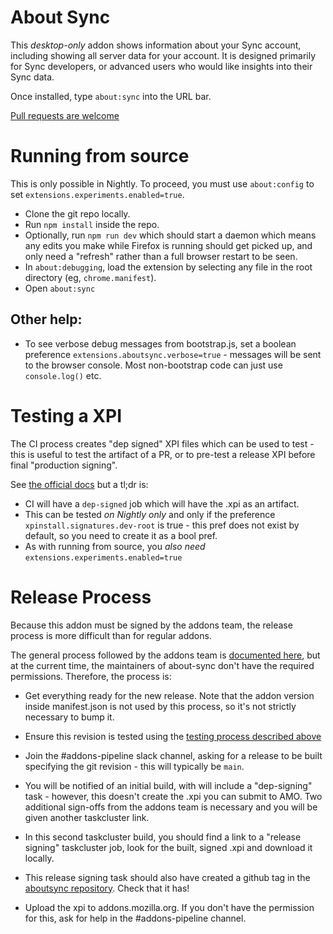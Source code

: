 # About Sync

This *desktop-only* addon shows information about your Sync account, including showing all
server data for your account. It is designed primarily for Sync developers, or
advanced users who would like insights into their Sync data.

Once installed, type `about:sync` into the URL bar.

[Pull requests are welcome](https://github.com/mozilla-extensions/aboutsync)

# Running from source
This is only possible in Nightly. To proceed, you must use `about:config` to
set `extensions.experiments.enabled=true`.
* Clone the git repo locally.
* Run `npm install` inside the repo.
* Optionally, run `npm run dev` which should start a daemon which means any edits you
  make while Firefox is running should get picked up, and only need a "refresh" rather
  than a full browser restart to be seen.
* In `about:debugging`, load the extension by selecting any file in the root directory (eg, `chrome.manifest`).
* Open `about:sync`

## Other help:
* To see verbose debug messages from bootstrap.js, set a boolean preference
  `extensions.aboutsync.verbose=true` - messages will be sent to the browser
  console. Most non-bootstrap code can just use `console.log()` etc.

# Testing a XPI
The CI process creates "dep signed" XPI files which can be used to test - this is useful to test
the artifact of a PR, or to pre-test a release XPI before final "production signing".

See [the official docs](https://github.com/mozilla-extensions/xpi-manifest/blob/master/docs/testing-a-xpi.md)
but a tl;dr is:
* CI will have a `dep-signed` job which will have the .xpi as an artifact.
* This can be tested *on Nightly only* and only if the preference `xpinstall.signatures.dev-root`
  is true - this pref does not exist by default, so you need to create it as a bool pref.
* As with running from source, you *also need* `extensions.experiments.enabled=true`

# Release Process
Because this addon must be signed by the addons team, the release process is
more difficult than for regular addons.

The general process followed by the addons team is
[documented here](https://github.com/mozilla-extensions/xpi-manifest/blob/master/docs/releasing-a-xpi.md),
but at the current time, the maintainers of about-sync don't have the required
permissions. Therefore, the process is:

* Get everything ready for the new release. Note that the addon version inside
  manifest.json is not used by this process, so it's not strictly necessary
  to bump it.

* Ensure this revision is tested using the [testing process described above](#testing-a-xpi)

* Join the #addons-pipeline slack channel, asking for a release to be built
  specifying the git revision - this will typically be `main`.

* You will be notified of an initial build, with will include a "dep-signing"
  task - however, this doesn't create the .xpi you can submit to AMO. Two
  additional sign-offs from the addons team is necessary and you will be given
  another taskcluster link.

* In this second taskcluster build, you should find a link to a "release
  signing" taskcluster job, look for the built, signed .xpi and download it
  locally.

* This release signing task should also have created a github tag in the
  [aboutsync repository](https://github.com/mozilla-extensions/aboutsync/tags).
  Check that it has!

* Upload the xpi to addons.mozilla.org. If you don't have the permission for
  this, ask for help in the #addons-pipeline channel.

